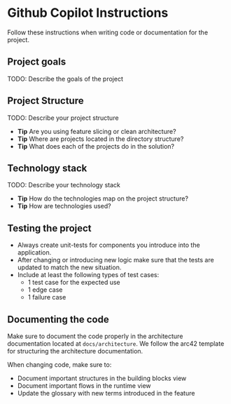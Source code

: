 # Github Copilot Instructions

Follow these instructions when writing code or documentation for the project.

## Project goals

TODO: Describe the goals of the project

## Project Structure

TODO: Describe your project structure

- **Tip** Are you using feature slicing or clean architecture?
- **Tip** Where are projects located in the directory structure?
- **Tip** What does each of the projects do in the solution?

## Technology stack

TODO: Describe your technology stack

- **Tip** How do the technologies map on the project structure?
- **Tip** How are technologies used?

## Testing the project

- Always create unit-tests for components you introduce into the application.
- After changing or introducing new logic make sure that the tests are updated
  to match the new situation.
- Include at least the following types of test cases:
  - 1 test case for the expected use
  - 1 edge case
  - 1 failure case

## Documenting the code

Make sure to document the code properly in the architecture documentation
located at `docs/architecture`. We follow the arc42 template for structuring
the architecture documentation.

When changing code, make sure to:

- Document important structures in the building blocks view
- Document important flows in the runtime view
- Update the glossary with new terms introduced in the feature

